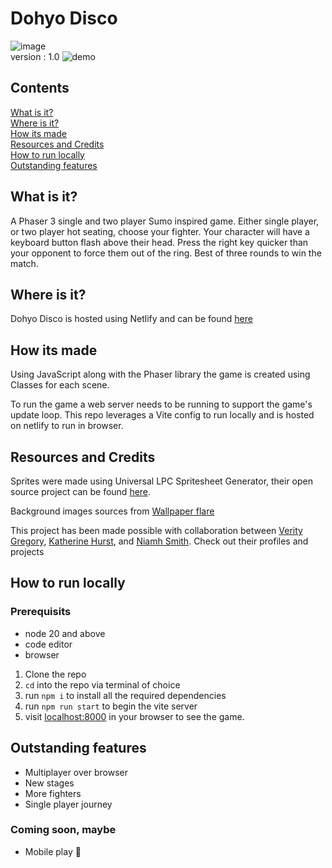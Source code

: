 # Dohyo Disco

![image](https://img.shields.io/badge/JavaScript-323330?style=for-the-badge&logo=javascript&logoColor=F7DF1E)\
version : 1.0
![demo](https://www.youtube.com/watch?v=UKAgvEu2R-8)
## Contents

[What is it?](#what-is-it?)\
[Where is it?](#where-is-it)\
[How its made](#how-its-made)\
[Resources and Credits](#resources-and-credits)\
[How to run locally](#how-to-run-locally)\
[Outstanding features](#outstanding-features)

## What is it?

A Phaser 3 single and two player Sumo inspired game. Either single player, or two player hot seating, choose your fighter. Your character will have a keyboard button flash above their head. Press the right key quicker than your opponent to force them out of the ring. Best of three rounds to win the match.

## Where is it?

Dohyo Disco is hosted using Netlify and can be found [here](https://dohyo-disco.netlify.app/)

## How its made

Using JavaScript along with the Phaser library the game is created using Classes for each scene.

To run the game a web server needs to be running to support the game's update loop. This repo leverages a Vite config to run locally and is hosted on netlify to run in browser.

## Resources and Credits

Sprites were made using Universal LPC Spritesheet Generator, their open source project can be found [here](https://github.com/liberatedpixelcup/Universal-LPC-Spritesheet-Character-Generator).

Background images sources from [Wallpaper flare](https://www.wallpaperflare.com/)

This project has been made possible with collaboration between [Verity Gregory](https://github.com/dappernerddesigns), [Katherine Hurst](https://github.com/itskatherine), and [Niamh Smith](https://github.com/NRMSMITH). Check out their profiles and projects

## How to run locally

### Prerequisits

- node 20 and above
- code editor
- browser

1. Clone the repo
2. `cd` into the repo via terminal of choice
3. run `npm i` to install all the required dependencies
4. run `npm run start` to begin the vite server
5. visit [localhost:8000](localhost:8000) in your browser to see the game.

## Outstanding features

- Multiplayer over browser
- New stages
- More fighters
- Single player journey

### Coming soon, maybe

- Mobile play 📱
